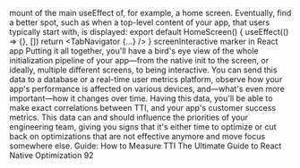 mount of the main useEffect of, for example, a home screen. Eventually, find a better spot, 
such as when a top-level content of your app, that users typically start with, is displayed:
export default HomeScreen() {
  useEffect(() => {}, [])
  return <TabNavigator {...} />
}
screenInteractive marker in React app
Putting it all together, you'll have a bird's eye view of the whole initialization pipeline of your 
app—from the native init to the screen, or ideally, multiple different screens, to being interactive. 
You can send this data to a database or a real-time user metrics platform, observe how your 
app's performance is affected on various devices, and—what's even more important—how it 
changes over time. Having this data, you'll be able to make exact correlations between TTI, 
and your app's customer success metrics. This data can and should influence the priorities 
of your engineering team, giving you signs that it's either time to optimize or cut back on 
optimizations that are not effective anymore and move focus somewhere else.
Guide: How to Measure TTI
The Ultimate Guide to React Native Optimization
92